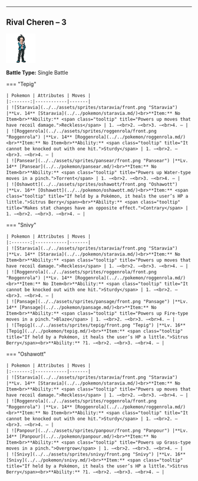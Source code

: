 ---

## Rival Cheren – 3

![Rival Cheren – 3](../../assets/important_trainers/cheren.png "Rival Cheren – 3")

**Battle Type:** Single Battle

=== "Tepig"

    | Pokemon | Attributes | Moves |
    |:-------:|------------|-------|
    | ![Staravia](../../assets/sprites/staravia/front.png "Staravia") |**Lv. 14** [Staravia](../../pokemon/staravia.md/)<br>**Item:** No Item<br>**Ability:** <span class="tooltip" title="Powers up moves that have recoil damage.">Reckless</span> | 1. —<br>2. —<br>3. —<br>4. — |
    | ![Roggenrola](../../assets/sprites/roggenrola/front.png "Roggenrola") |**Lv. 14** [Roggenrola](../../pokemon/roggenrola.md/)<br>**Item:** No Item<br>**Ability:** <span class="tooltip" title="It cannot be knocked out with one hit.">Sturdy</span> | 1. —<br>2. —<br>3. —<br>4. — |
    | ![Pansear](../../assets/sprites/pansear/front.png "Pansear") |**Lv. 14** [Pansear](../../pokemon/pansear.md/)<br>**Item:** No Item<br>**Ability:** <span class="tooltip" title="Powers up Water-type moves in a pinch.">Torrent</span> | 1. —<br>2. —<br>3. —<br>4. — |
    | ![Oshawott](../../assets/sprites/oshawott/front.png "Oshawott") |**Lv. 16** [Oshawott](../../pokemon/oshawott.md/)<br>**Item:** <span class="tooltip" title="If held by a Pokémon, it heals the user’s HP a little.">Sitrus Berry</span><br>**Ability:** <span class="tooltip" title="Makes stat changes have an opposite effect.">Contrary</span> | 1. —<br>2. —<br>3. —<br>4. — |
    

=== "Snivy"

    | Pokemon | Attributes | Moves |
    |:-------:|------------|-------|
    | ![Staravia](../../assets/sprites/staravia/front.png "Staravia") |**Lv. 14** [Staravia](../../pokemon/staravia.md/)<br>**Item:** No Item<br>**Ability:** <span class="tooltip" title="Powers up moves that have recoil damage.">Reckless</span> | 1. —<br>2. —<br>3. —<br>4. — |
    | ![Roggenrola](../../assets/sprites/roggenrola/front.png "Roggenrola") |**Lv. 14** [Roggenrola](../../pokemon/roggenrola.md/)<br>**Item:** No Item<br>**Ability:** <span class="tooltip" title="It cannot be knocked out with one hit.">Sturdy</span> | 1. —<br>2. —<br>3. —<br>4. — |
    | ![Pansage](../../assets/sprites/pansage/front.png "Pansage") |**Lv. 14** [Pansage](../../pokemon/pansage.md/)<br>**Item:** No Item<br>**Ability:** <span class="tooltip" title="Powers up Fire-type moves in a pinch.">Blaze</span> | 1. —<br>2. —<br>3. —<br>4. — |
    | ![Tepig](../../assets/sprites/tepig/front.png "Tepig") |**Lv. 16** [Tepig](../../pokemon/tepig.md/)<br>**Item:** <span class="tooltip" title="If held by a Pokémon, it heals the user’s HP a little.">Sitrus Berry</span><br>**Ability:** ?1. —<br>2. —<br>3. —<br>4. — |
    

=== "Oshawott"

    | Pokemon | Attributes | Moves |
    |:-------:|------------|-------|
    | ![Staravia](../../assets/sprites/staravia/front.png "Staravia") |**Lv. 14** [Staravia](../../pokemon/staravia.md/)<br>**Item:** No Item<br>**Ability:** <span class="tooltip" title="Powers up moves that have recoil damage.">Reckless</span> | 1. —<br>2. —<br>3. —<br>4. — |
    | ![Roggenrola](../../assets/sprites/roggenrola/front.png "Roggenrola") |**Lv. 14** [Roggenrola](../../pokemon/roggenrola.md/)<br>**Item:** No Item<br>**Ability:** <span class="tooltip" title="It cannot be knocked out with one hit.">Sturdy</span> | 1. —<br>2. —<br>3. —<br>4. — |
    | ![Panpour](../../assets/sprites/panpour/front.png "Panpour") |**Lv. 14** [Panpour](../../pokemon/panpour.md/)<br>**Item:** No Item<br>**Ability:** <span class="tooltip" title="Powers up Grass-type moves in a pinch.">Overgrow</span> | 1. —<br>2. —<br>3. —<br>4. — |
    | ![Snivy](../../assets/sprites/snivy/front.png "Snivy") |**Lv. 16** [Snivy](../../pokemon/snivy.md/)<br>**Item:** <span class="tooltip" title="If held by a Pokémon, it heals the user’s HP a little.">Sitrus Berry</span><br>**Ability:** ?1. —<br>2. —<br>3. —<br>4. — |
    

